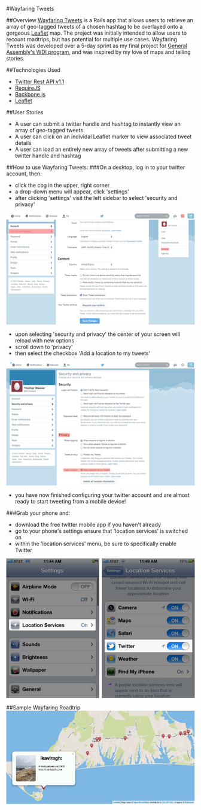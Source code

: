 #Wayfaring Tweets

##Overview
[Wayfaring Tweets](http://glacial-hollows-6244.herokuapp.com/ "Wayfaring Tweets") is a Rails app that allows users to retrieve an array of geo-tagged tweets of a chosen hashtag to be overlayed onto a gorgeous [Leaflet](http://leafletjs.com/ "Leaflet") map. The project was initially intended to allow users to recount roadtrips, but has potential for multiple use cases. Wayfaring Tweets was developed over a 5-day sprint as my final project for [General Assembly's WDI program](https://generalassemb.ly/education/web-development-immersive "General Assembly's WDI program"), and was inspired by my love of maps and telling stories. 

##Technologies Used
* [Twitter Rest API v1.1](https://dev.twitter.com/docs/api/1.1 "Twitter Rest API v1.1")
* [RequireJS](http://requirejs.org/ "RequireJS")
* [Backbone.js](http://backbonejs.org/ "Backbone.js")
* [Leaflet](http://leafletjs.com/ "Leaflet")

##User Stories
* A user can submit a twitter handle and hashtag to instantly view an array of geo-tagged tweets
* A user can click on an individal Leaflet marker to view associated tweet details
* A user can load an entirely new array of tweets after submitting a new twitter handle and hashtag

##How to use Wayfaring Tweets:
###On a desktop, log in to your twitter account, then:
* click the cog in the upper, right corner
* a drop-down menu will appear, click 'settings'
* after clicking 'settings' visit the left sidebar to select 'security and privacy'

![twitter account settings](./README/twitter_account_settings.jpg)

* upon selecting 'security and privacy' the center of your screen will reload with new options
* scroll down to 'privacy'
* then select the checkbox 'Add a location to my tweets'

![twitter account settings](./README/twitter_security_privacy.jpg)

* you have now finished configuring your twitter account and are almost ready to start tweeting from a mobile device!

###Grab your phone and:
* download the free twitter mobile app if you haven't already
* go to your phone's settings ensure that 'location services' is switched on
* within the 'location services' menu, be sure to specifically enable Twitter

![moblie phone location services](./README/twitter_location_services.png)

##Sample Wayfaring Roadtrip
![Example 2](./README/wayfaring_tweets.jpg)
